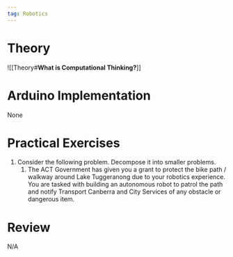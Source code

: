 ```yaml
---
tag: Robotics
---
```

# Theory
![[Theory#**What is Computational Thinking?**]]

# Arduino Implementation
    
None

# Practical Exercises

1. Consider the following problem. Decompose it into smaller problems.
	1. The ACT Government has given you a grant to protect the bike path / walkway around Lake Tuggeranong due to your robotics experience. You are tasked with building an autonomous robot to patrol the path and notify Transport Canberra and City Services of any obstacle or dangerous item.

# Review
N/A